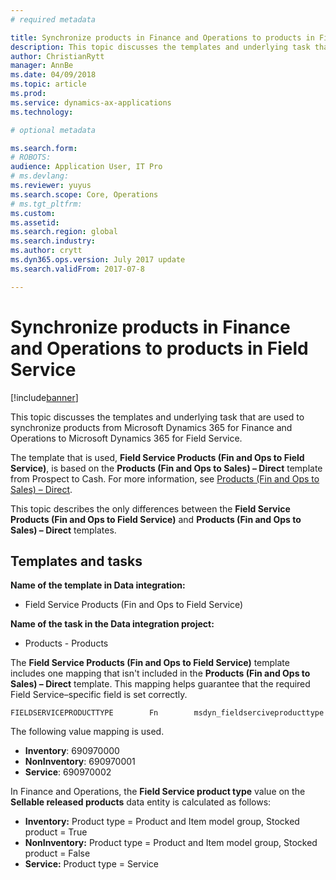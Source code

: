 ```yaml
---
# required metadata

title: Synchronize products in Finance and Operations to products in Field Service
description: This topic discusses the templates and underlying task that are used to synchronize products from Microsoft Dynamics 365 for Finance and Operations to Microsoft Dynamics 365 for Field Service.
author: ChristianRytt
manager: AnnBe
ms.date: 04/09/2018
ms.topic: article
ms.prod: 
ms.service: dynamics-ax-applications
ms.technology: 

# optional metadata

ms.search.form: 
# ROBOTS: 
audience: Application User, IT Pro
# ms.devlang: 
ms.reviewer: yuyus
ms.search.scope: Core, Operations
# ms.tgt_pltfrm: 
ms.custom: 
ms.assetid: 
ms.search.region: global
ms.search.industry: 
ms.author: crytt
ms.dyn365.ops.version: July 2017 update 
ms.search.validFrom: 2017-07-8

---
```


# Synchronize products in Finance and Operations to products in Field Service

[!include[banner](../includes/banner.md)]

This topic discusses the templates and underlying task that are used to synchronize products from Microsoft Dynamics 365 for Finance and Operations to Microsoft Dynamics 365 for Field Service.

The template that is used, **Field Service Products (Fin and Ops to Field Service)**, is based on the **Products (Fin and Ops to Sales) – Direct** template from Prospect to Cash. For more information, see [Products (Fin and Ops to Sales) – Direct](https://docs.microsoft.com/en-us/dynamics365/unified-operations/supply-chain/sales-marketing/products-template-mapping-direct).

This topic describes the only differences between the **Field Service Products (Fin and Ops to Field Service)** and **Products (Fin and Ops to Sales) – Direct** templates.

## Templates and tasks

**Name of the template in Data integration:**

- Field Service Products (Fin and Ops to Field Service)

**Name of the task in the Data integration project:**

- Products - Products

The **Field Service Products (Fin and Ops to Field Service)** template includes one mapping that isn't included in the **Products (Fin and Ops to Sales) – Direct** template. This mapping helps guarantee that the required Field Service–specific field is set correctly.

```
FIELDSERVICEPRODUCTTYPE        Fn        msdyn_fieldserciveproducttype
```

The following value mapping is used.

-  **Inventory**: 690970000
-  **NonInventory**: 690970001 
-  **Service**: 690970002 

In Finance and Operations, the **Field Service product type** value on the **Sellable released products** data entity is calculated as follows:

- **Inventory:** Product type = Product and Item model group, Stocked product = True
- **NonInventory:** Product type = Product and Item model group, Stocked product = False
- **Service:** Product type = Service
